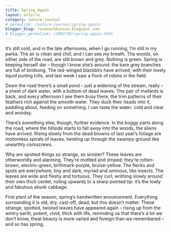 ```yaml
---
title: Spring Again
layout: article
category: nature-journal
# permalink: /nature-journal/spring-again/
blogger_blog: roxanarobinson.blogspot.com
# blogger_permalink: /2007/05/spring-again.html
---
```

It’s still cold, and in the late afternoons, when I go running, I’m still in my parka. The air is clean and chill, and I can see my breath. The woods, on either side of the road, are still brown and grey. Nothing is green. Spring is keeping herself dar – though I know she’s around: the bare grey branches are full of birdsong. The red-winged blackbirs have arrived, with their lovely liquid purling trills, and last week I saw a flock of robins in the field.

Down the road there’s a small pond – just a widening of the stream, really – a sheet of dark water, with a bottom of dead leaves. The pair of mallards is back, and every afternoon I see them busy there, the trim patterns of their feathers rich against the smooth water. They duck their heads into it, paddling about, feeding on something. I can taste the water: cold and clear and woodsy.

There’s something else, though, further evidence. In the boggy parts along the road, where the hillside starts to fall away into the woods, the aliens have arrived. Rising slowly from the dead browns of last year’s foliage are motionless spirals of leaves, twisting up through the swampy ground like unearthly corkscrews.

Why are spotted things so strange, so sinister? These leaves are otherworldly and alarming. They’re mottled and striped; they’re rotten-brown, electric-green, birthmark-purple, bruise-yellow. The flecks and spots are everywhere, tiny and dark, myriad and ominous, like insects. The leaves are wide and fleshy and tortuous. They curl, writhing slowly around their own thick center, roiling upwards to a sharp pointed tip: it’s the lowly and fabulous skunk cabbage.

First plant of the season, spring’s handwritten anouncement. Everything surrounding it is old, dry, cast-off, dead, but this doesn’t matter. These strange, spotted, twisted leaves have appeared again – rising up from the wintry earth, potent, vivid, thick with life, reminding us that there’s a lot we don’t know, theat beauty is more varied and foreign than we remembered – and so has spring.

<!-- April 5, 2004 -->